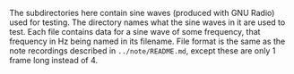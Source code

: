 The subdirectories here contain sine waves (produced with GNU Radio) 
used for testing. The directory names what the sine waves in it are 
used to test. Each file contains data for a sine wave of some frequency, 
that frequency in Hz being named in its filename. File format is the same as 
the note recordings described in `../note/README.md`, except these 
are only 1 frame long instead of 4.
